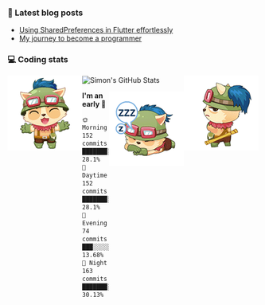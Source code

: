 ### 📘 Latest blog posts

<!-- BLOG-POST-LIST:START -->
- [Using SharedPreferences in Flutter effortlessly](http://blog.simonit.dev/2020/07/15/Using-SharedPreferences-in-Flutter-effortlessly/)
- [My journey to become a programmer](http://blog.simonit.dev/2018/07/14/My-journey-to-become-a-programmer/)
<!-- BLOG-POST-LIST:END -->

### 💻 Coding stats
<img align="right" src="https://raw.githubusercontent.com/simonpham/simonpham/master/assets/images/6kiur.gif" >


<img align="left" src="https://raw.githubusercontent.com/simonpham/simonpham/master/assets/images/5kiur.gif" >

![Simon's GitHub Stats](https://github-readme-stats-obu2qdcs2.vercel.app/api?username=simonpham)

<img align="right" src="https://raw.githubusercontent.com/simonpham/simonpham/master/assets/images/4kiur.gif" >

<!--START_SECTION:waka-->
**I'm an early 🐤** 

```text
🌞 Morning    152 commits    ███████░░░░░░░░░░░░░░░░░░   28.1% 
🌆 Daytime    152 commits    ███████░░░░░░░░░░░░░░░░░░   28.1% 
🌃 Evening    74 commits     ███░░░░░░░░░░░░░░░░░░░░░░   13.68% 
🌙 Night      163 commits    ███████░░░░░░░░░░░░░░░░░░   30.13%

```



<!--END_SECTION:waka-->
